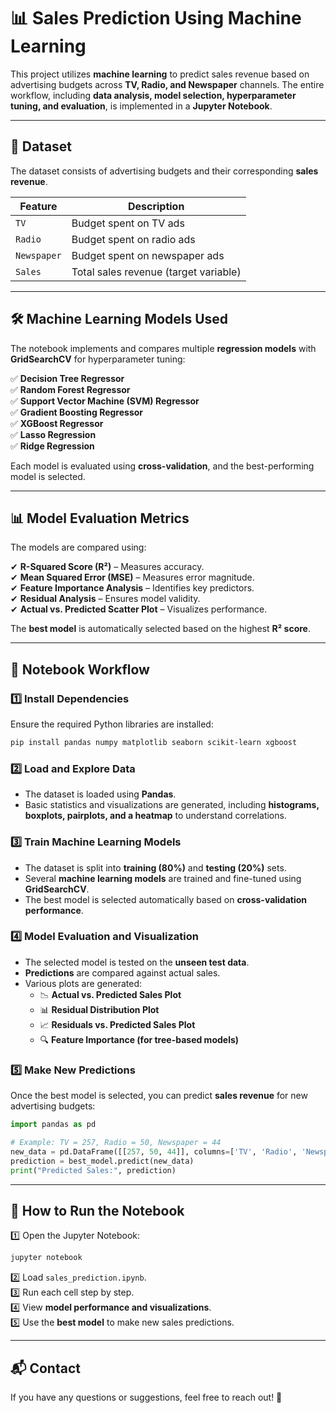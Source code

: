 # **📊 Sales Prediction Using Machine Learning**  

This project utilizes **machine learning** to predict sales revenue based on advertising budgets across **TV, Radio, and Newspaper** channels. The entire workflow, including **data analysis, model selection, hyperparameter tuning, and evaluation**, is implemented in a **Jupyter Notebook**.  

---

## **📂 Dataset**  
The dataset consists of advertising budgets and their corresponding **sales revenue**.

| Feature   | Description |
|-----------|------------|
| `TV`      | Budget spent on TV ads |
| `Radio`   | Budget spent on radio ads |
| `Newspaper` | Budget spent on newspaper ads |
| `Sales`   | Total sales revenue (target variable) |

---

## **🛠 Machine Learning Models Used**
The notebook implements and compares multiple **regression models** with **GridSearchCV** for hyperparameter tuning:

✅ **Decision Tree Regressor**  
✅ **Random Forest Regressor**  
✅ **Support Vector Machine (SVM) Regressor**  
✅ **Gradient Boosting Regressor**  
✅ **XGBoost Regressor**  
✅ **Lasso Regression**  
✅ **Ridge Regression**  

Each model is evaluated using **cross-validation**, and the best-performing model is selected.

---

## **📊 Model Evaluation Metrics**
The models are compared using:  

✔ **R-Squared Score (R²)** – Measures accuracy.  
✔ **Mean Squared Error (MSE)** – Measures error magnitude.  
✔ **Feature Importance Analysis** – Identifies key predictors.  
✔ **Residual Analysis** – Ensures model validity.  
✔ **Actual vs. Predicted Scatter Plot** – Visualizes performance.  

The **best model** is automatically selected based on the highest **R² score**.

---

## **📝 Notebook Workflow**
### **1️⃣ Install Dependencies**
Ensure the required Python libraries are installed:
```bash
pip install pandas numpy matplotlib seaborn scikit-learn xgboost
```

### **2️⃣ Load and Explore Data**
- The dataset is loaded using **Pandas**.
- Basic statistics and visualizations are generated, including **histograms, boxplots, pairplots, and a heatmap** to understand correlations.

### **3️⃣ Train Machine Learning Models**
- The dataset is split into **training (80%)** and **testing (20%)** sets.
- Several **machine learning models** are trained and fine-tuned using **GridSearchCV**.
- The best model is selected automatically based on **cross-validation performance**.

### **4️⃣ Model Evaluation and Visualization**
- The selected model is tested on the **unseen test data**.
- **Predictions** are compared against actual sales.
- Various plots are generated:
  - 📉 **Actual vs. Predicted Sales Plot**  
  - 📊 **Residual Distribution Plot**  
  - 📈 **Residuals vs. Predicted Sales Plot**  
  - 🔍 **Feature Importance (for tree-based models)**  

### **5️⃣ Make New Predictions**
Once the best model is selected, you can predict **sales revenue** for new advertising budgets:
```python
import pandas as pd

# Example: TV = 257, Radio = 50, Newspaper = 44
new_data = pd.DataFrame([[257, 50, 44]], columns=['TV', 'Radio', 'Newspaper'])
prediction = best_model.predict(new_data)
print("Predicted Sales:", prediction)
```

---

## **📌 How to Run the Notebook**
1️⃣ Open the Jupyter Notebook:  
```bash
jupyter notebook
```
2️⃣ Load `sales_prediction.ipynb`.  
3️⃣ Run each cell step by step.  
4️⃣ View **model performance and visualizations**.  
5️⃣ Use the **best model** to make new sales predictions.

---

## **📬 Contact**
If you have any questions or suggestions, feel free to reach out! 🚀
